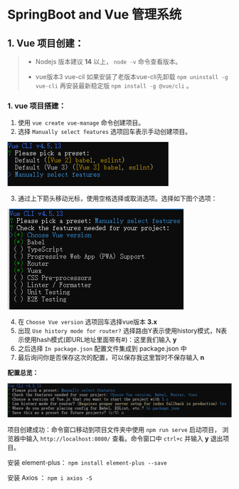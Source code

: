 # SpringBoot and Vue 管理系统

## 1. Vue 项目创建：

>   *   Nodejs 版本建议 **14** 以上， `node -v` 命令查看版本。
>
>   *   vue版本3 vue-cil 如果安装了老版本vue-cli先卸载 `npm uninstall -g vue-cli` 再安装最新稳定版 `npm install -g @vue/cli` 。

### 1. vue 项目搭建：

1.   使用 `vue create vue-manage` 命令创建项目。
2.   选择 `Manually select features` 选项回车表示手动创建项目。

![image-20210912101649454](https://github.com/ruoxijun/SpringBoot-Vue-Manage/blob/1e902241dc06fc91874577043c067f2bb559e79e/ty_imgs/image-20210912101649454.png)

3.   通过上下箭头移动光标，使用空格选择或取消选项。选择如下图个选项：

![image-20210912102335024](.\ty_imgs\image-20210912102335024-16314134185741.png)

4.   在 `Choose Vue version` 选项回车选择vue版本 **3.x** 
5.   出现 `Use history mode for router?` 选择路由Y表示使用history模式，N表示使用hash模式(即URL地址里面带有#)：这里我们输入 **y**
6.   之后选择 `In package.json` 配置文件集成到 package.json 中
7.   最后询问你是否保存这次的配置，可以保存我这里暂时不保存输入 **n**

**配置总览：**

![image-20210912103433643](.\ty_imgs\image-20210912103433643-16314140760192.png)

项目创建成功：命令窗口移动到项目文件夹中使用 `npm run serve` 启动项目， 浏览器中输入 `http://localhost:8080/` 查看。命令窗口中 `ctrl+c` 并输入 **y** 退出项目。

安装 element-plus： `npm install element-plus --save`

安装 Axios ： `npm i axios -S`


